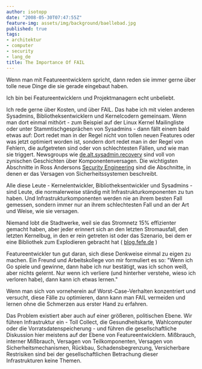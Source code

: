 ```yaml
---
author: isotopp
date: "2008-05-30T07:47:55Z"
feature-img: assets/img/background/baellebad.jpg
published: true
tags:
- architektur
- computer
- security
- lang_de
title: The Importance Of FAIL
---
```

Wenn man mit Featureentwicklern spricht, dann reden sie immer gerne über tolle
neue Dinge die sie gerade eingebaut haben.

Ich bin bei Featureentwicklern und Projektmanagern echt unbeliebt.

Ich rede gerne über Kosten, und über FAIL.  Das habe ich mit vielen anderen
Sysadmins, Bibliotheksentwicklern und Kernelcodern gemeinsam.  Wenn man dort
einmal mithört - zum Beispiel auf der Linux Kernel Mailingliste oder unter
Stammtischgesprächen von Sysadmins - dann fällt einem bald etwas auf: Dort
redet man in der Regel nicht von tollen neuen Features oder was jetzt
optimiert worden ist, sondern dort redet man in der Regel von Fehlern, die
aufgetreten sind oder von schlechtesten Fällen, und wie man sie triggert. 
Newsgroups wie
[de.alt.sysadmin.recovery](http://groups.google.de/group/de.alt.sysadmin.recovery/topics)
sind voll von zynischen Geschichten über Komponentenversagen.  Die
wichtigsten Abschnitte in Ross Andersons
[Security Engineering](https://www.cl.cam.ac.uk/~rja14/book.html)
sind die Abschnitte, in denen er das Versagen von Sicherheitssystemen
beschreibt.

Alle diese Leute - Kernelentwickler, Bibliotheksentwickler und Sysadmins -
sind Leute, die normalerweise ständig mit Infrastrukturkomponenten zu tun
haben.  Und Infrastrukturkomponenten werden nie an ihrem besten Fall
gemessen, sondern immer nur an ihrem schlechtesten Fall und an der Art und
Weise, wie sie versagen.

Niemand lobt die Stadtwerke, weil sie das Stromnetz 15% effizienter gemacht
haben, aber jeder erinnert sich an den letzten Stromausfall, den letzten
Kernelbug, in den er rein getreten ist oder das Szenario, bei dem er eine
Bibliothek zum Explodieren gebracht hat (
[blog.fefe.de](http://blog.fefe.de/?q=glibc)
)

Featureentwickler tun gut daran, sich diese Denkweise einmal zu eigen zu
machen.  Ein Freund und Arbeitskollege von mir formuliert es so: "Wenn ich
Go spiele und gewinne, dann habe ich nur bestätigt, was ich schon weiß, aber
nichts gelernt.  Nur wenn ich verliere (und hinterher verstehe, wieso ich
verloren habe), dann kann ich etwas lernen."

Wenn man sich von vorneherein auf Worst-Case-Verhalten konzentriert und
versucht, diese Fälle zu optimieren, dann kann man FAIL vermeiden und lernen
ohne die Schmerzen aus erster Hand zu erfahren.

Das Problem existiert aber auch auf einer größeren, politischen Ebene.  Wir
führen Infrastruktur ein - Toll Collect, die Gesundheitskarte, Wahlcomputer
oder die Vorratsdatenspeicherung - und führen die gesellschaftliche
Diskussion hier meistens auf der Ebene von Featureentwicklern.  Mißbrauch,
interner Mißbrauch, Versagen von Teilkomponenten, Versagen von
Sicherheitsmechanismen, Rückbau, Schadensbegrenzung, Versicherbare
Restrisiken sind bei der gesellschaftlichen Betrachung dieser
Infrastrukturen keine Themen.
